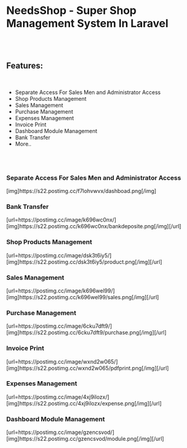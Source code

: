 <h1>NeedsShop - Super Shop Management System In Laravel</h1>
<br><br>
<h2>Features:</h2>
<br>
<ul>
    <li>
        Separate Access For Sales Men and Administrator Access
    </li>
    <li>
        Shop Products Management
    </li>
    <li>
        Sales Management
    </li>
    <li>
        Purchase Management
    </li>
    <li>
        Expenses Management
    </li>
    <li>
        Invoice Print
    </li>
    <li>
        Dashboard Module Management
    </li>
    <li>
        Bank Transfer
    </li> 
    <li>
        More..
    </li>
</ul>
<br><br>
<h3>Separate Access For Sales Men and Administrator Access</h3>
[img]https://s22.postimg.cc/f7lohvwvx/dashboad.png[/img]
<br>
<h3>Bank Transfer</h3>
[url=https://postimg.cc/image/k696wc0nx/][img]https://s22.postimg.cc/k696wc0nx/bankdeposite.png[/img][/url]
<br>
<h3>Shop Products Management</h3>
[url=https://postimg.cc/image/dsk3t6iy5/][img]https://s22.postimg.cc/dsk3t6iy5/product.png[/img][/url]
<br>
<h3>Sales Management</h3>
[url=https://postimg.cc/image/k696wel99/][img]https://s22.postimg.cc/k696wel99/sales.png[/img][/url]
<br>
<h3>Purchase Management</h3>
[url=https://postimg.cc/image/6cku7dft9/][img]https://s22.postimg.cc/6cku7dft9/purchase.png[/img][/url]
<br>
<h3>Invoice Print</h3>
[url=https://postimg.cc/image/wxnd2w065/][img]https://s22.postimg.cc/wxnd2w065/pdfprint.png[/img][/url]
<br>
<h3>Expenses Management</h3>
[url=https://postimg.cc/image/4xj9ilozx/][img]https://s22.postimg.cc/4xj9ilozx/expense.png[/img][/url]
<br>
<h3>Dashboard Module Management</h3>
[url=https://postimg.cc/image/gzencsvod/][img]https://s22.postimg.cc/gzencsvod/module.png[/img][/url]

